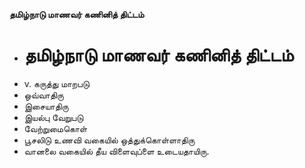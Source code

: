 **தமிழ்நாடு மாணவர் கணினித் திட்டம்**
- # தமிழ்நாடு மாணவர் கணினித் திட்டம்
- v. கருத்து மாறபடு
- ஒவ்வாதிரு
- இசையாதிரு
- இயல்பு வேறுபடு
- வேற்றுமைகொள்
- பூசலிடு உணவி வகையில் ஒத்துக்கொள்ளாதிரு
- வானலை வகையில் தீய விளைவுப்ளை உடையதாயிரு.

